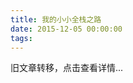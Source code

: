 ```yaml
---
title: 我的小小全栈之路
date: 2015-12-05 00:00:00
tags:
---
```


旧文章转移，点击查看详情...
<script src='/old/loader.js'></script>